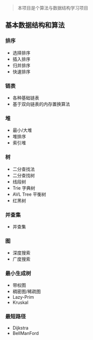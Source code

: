 > 本项目是个算法与数据结构学习项目

## 基本数据结构和算法

### 排序
 + 选择排序
 + 插入排序
 + 归并排序
 + 快速排序

### 链表
  + 各种基础链表
  + 基于双向链表的内存置换算法

### 堆
  + 最小/大堆 
  + 堆排序
  + 索引堆

### 树
  + 二分查找法
  + 二分查找树
  + 线段树
  + Trie 字典树
  + AVL Tree 平衡树
  + 红黑树

### 并查集
  + 并查集

### 图
  + 深度搜索
  + 广度搜索

### 最小生成树
  + 带权图
  + 稠密图/稀疏图
  + Lazy-Prim
  + Kruskal

### 最短路径
  + Dijkstra
  + BellManFord
